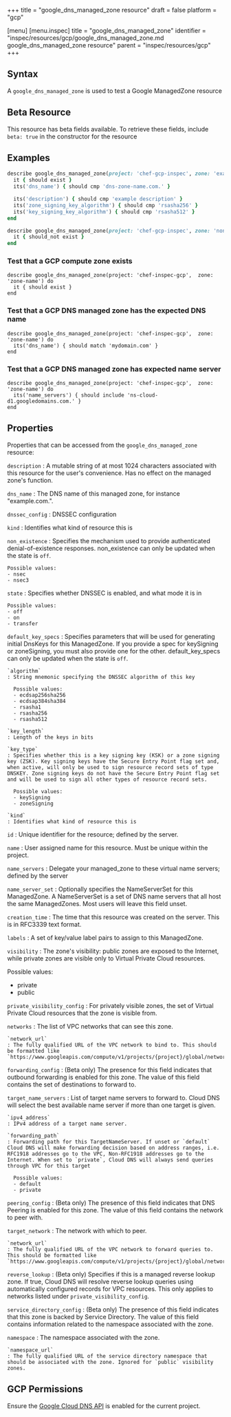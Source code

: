 +++
title = "google_dns_managed_zone resource"
draft = false
platform = "gcp"

[menu]
  [menu.inspec]
    title = "google_dns_managed_zone"
    identifier = "inspec/resources/gcp/google_dns_managed_zone.md google_dns_managed_zone resource"
    parent = "inspec/resources/gcp"
+++

## Syntax

A `google_dns_managed_zone` is used to test a Google ManagedZone resource

## Beta Resource

This resource has beta fields available. To retrieve these fields, include `beta: true` in the constructor for the resource

## Examples

```ruby
describe google_dns_managed_zone(project: 'chef-gcp-inspec', zone: 'example-zone') do
  it { should exist }
  its('dns_name') { should cmp 'dns-zone-name.com.' }

  its('description') { should cmp 'example description' }
  its('zone_signing_key_algorithm') { should cmp 'rsasha256' }
  its('key_signing_key_algorithm') { should cmp 'rsasha512' }
end

describe google_dns_managed_zone(project: 'chef-gcp-inspec', zone: 'nonexistent') do
  it { should_not exist }
end
```

### Test that a GCP compute zone exists

    describe google_dns_managed_zone(project: 'chef-inspec-gcp',  zone: 'zone-name') do
      it { should exist }
    end

### Test that a GCP DNS managed zone has the expected DNS name

    describe google_dns_managed_zone(project: 'chef-inspec-gcp',  zone: 'zone-name') do
      its('dns_name') { should match 'mydomain.com' }
    end

### Test that a GCP DNS managed zone has expected name server

    describe google_dns_managed_zone(project: 'chef-inspec-gcp',  zone: 'zone-name') do
      its('name_servers') { should include 'ns-cloud-d1.googledomains.com.' }
    end

## Properties

Properties that can be accessed from the `google_dns_managed_zone` resource:

`description`
: A mutable string of at most 1024 characters associated with this resource for the user's convenience. Has no effect on the managed zone's function.

`dns_name`
: The DNS name of this managed zone, for instance "example.com.".

`dnssec_config`
: DNSSEC configuration

  `kind`
  : Identifies what kind of resource this is

  `non_existence`
  : Specifies the mechanism used to provide authenticated denial-of-existence responses. non_existence can only be updated when the state is `off`.

    Possible values:
    - nsec
    - nsec3

  `state`
  : Specifies whether DNSSEC is enabled, and what mode it is in

    Possible values:
    - off
    - on
    - transfer

  `default_key_specs`
  : Specifies parameters that will be used for generating initial DnsKeys for this ManagedZone. If you provide a spec for keySigning or zoneSigning, you must also provide one for the other. default_key_specs can only be updated when the state is `off`.

    `algorithm`
    : String mnemonic specifying the DNSSEC algorithm of this key

      Possible values:
      - ecdsap256sha256
      - ecdsap384sha384
      - rsasha1
      - rsasha256
      - rsasha512

    `key_length`
    : Length of the keys in bits

    `key_type`
    : Specifies whether this is a key signing key (KSK) or a zone signing key (ZSK). Key signing keys have the Secure Entry Point flag set and, when active, will only be used to sign resource record sets of type DNSKEY. Zone signing keys do not have the Secure Entry Point flag set and will be used to sign all other types of resource record sets.

      Possible values:
      - keySigning
      - zoneSigning

    `kind`
    : Identifies what kind of resource this is

`id`
: Unique identifier for the resource; defined by the server.

`name`
: User assigned name for this resource. Must be unique within the project.

`name_servers`
: Delegate your managed_zone to these virtual name servers; defined by the server

`name_server_set`
: Optionally specifies the NameServerSet for this ManagedZone. A NameServerSet is a set of DNS name servers that all host the same ManagedZones. Most users will leave this field unset.

`creation_time`
: The time that this resource was created on the server. This is in RFC3339 text format.

`labels`
: A set of key/value label pairs to assign to this ManagedZone.

`visibility`
: The zone's visibility: public zones are exposed to the Internet, while private zones are visible only to Virtual Private Cloud resources.

  Possible values:

  - private
  - public


`private_visibility_config`
: For privately visible zones, the set of Virtual Private Cloud resources that the zone is visible from.

  `networks`
  : The list of VPC networks that can see this zone.

    `network_url`
    : The fully qualified URL of the VPC network to bind to. This should be formatted like `https://www.googleapis.com/compute/v1/projects/{project}/global/networks/{network}`

`forwarding_config`
: (Beta only) The presence for this field indicates that outbound forwarding is enabled for this zone. The value of this field contains the set of destinations to forward to.

  `target_name_servers`
  : List of target name servers to forward to. Cloud DNS will select the best available name server if more than one target is given.

    `ipv4_address`
    : IPv4 address of a target name server.

    `forwarding_path`
    : Forwarding path for this TargetNameServer. If unset or `default` Cloud DNS will make forwarding decision based on address ranges, i.e. RFC1918 addresses go to the VPC, Non-RFC1918 addresses go to the Internet. When set to `private`, Cloud DNS will always send queries through VPC for this target

      Possible values:
      - default
      - private

`peering_config`
: (Beta only) The presence of this field indicates that DNS Peering is enabled for this zone. The value of this field contains the network to peer with.

  `target_network`
  : The network with which to peer.

    `network_url`
    : The fully qualified URL of the VPC network to forward queries to. This should be formatted like `https://www.googleapis.com/compute/v1/projects/{project}/global/networks/{network}`

`reverse_lookup`
: (Beta only) Specifies if this is a managed reverse lookup zone. If true, Cloud DNS will resolve reverse lookup queries using automatically configured records for VPC resources. This only applies to networks listed under `private_visibility_config`.

`service_directory_config`
: (Beta only) The presence of this field indicates that this zone is backed by Service Directory. The value of this field contains information related to the namespace associated with the zone.

  `namespace`
  : The namespace associated with the zone.

    `namespace_url`
    : The fully qualified URL of the service directory namespace that should be associated with the zone. Ignored for `public` visibility zones.

## GCP Permissions

Ensure the [Google Cloud DNS API](https://console.cloud.google.com/apis/library/dns.googleapis.com/) is enabled for the current project.
